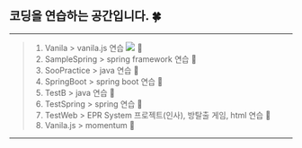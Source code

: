 ## 코딩을 연습하는 공간입니다. :four_leaf_clover:
***
> 1. Vanila > vanila.js 연습 <img src="https://img.shields.io/badge/javascript-F7DF1E?style=for-the-badge&logo=javascript&logoColor=black"> :tulip:
> 2. SampleSpring > spring framework 연습 :rose:
> 3. SooPractice > java 연습 :sunflower:
> 4. SpringBoot > spring boot 연습 :palm_tree:
> 5. TestB > java 연습 :blossom:
> 6. TestSpring > spring 연습 :maple_leaf:
> 7. TestWeb > EPR System 프로젝트(인사), 방탈출 게임, html 연습 :cactus:
> 8. Vanila.js > momentum  :hibiscus:
***
 
